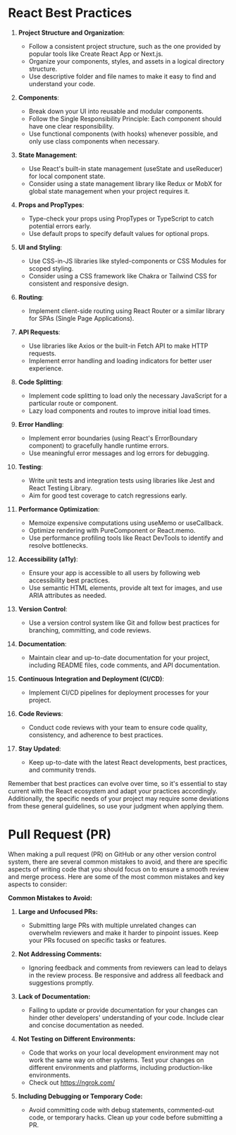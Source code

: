 # React Best Practices

1. **Project Structure and Organization**:

   - Follow a consistent project structure, such as the one provided by popular tools like Create React App or Next.js.
   - Organize your components, styles, and assets in a logical directory structure.
   - Use descriptive folder and file names to make it easy to find and understand your code.

2. **Components**:

   - Break down your UI into reusable and modular components.
   - Follow the Single Responsibility Principle: Each component should have one clear responsibility.
   - Use functional components (with hooks) whenever possible, and only use class components when necessary.

3. **State Management**:

   - Use React's built-in state management (useState and useReducer) for local component state.
   - Consider using a state management library like Redux or MobX for global state management when your project requires it.

4. **Props and PropTypes**:

   - Type-check your props using PropTypes or TypeScript to catch potential errors early.
   - Use default props to specify default values for optional props.

5. **UI and Styling**:

   - Use CSS-in-JS libraries like styled-components or CSS Modules for scoped styling.
   - Consider using a CSS framework like Chakra or Tailwind CSS for consistent and responsive design.

6. **Routing**:

   - Implement client-side routing using React Router or a similar library for SPAs (Single Page Applications).

7. **API Requests**:

   - Use libraries like Axios or the built-in Fetch API to make HTTP requests.
   - Implement error handling and loading indicators for better user experience.

8. **Code Splitting**:

   - Implement code splitting to load only the necessary JavaScript for a particular route or component.
   - Lazy load components and routes to improve initial load times.

9. **Error Handling**:

   - Implement error boundaries (using React's ErrorBoundary component) to gracefully handle runtime errors.
   - Use meaningful error messages and log errors for debugging.

10. **Testing**:

    - Write unit tests and integration tests using libraries like Jest and React Testing Library.
    - Aim for good test coverage to catch regressions early.

11. **Performance Optimization**:

    - Memoize expensive computations using useMemo or useCallback.
    - Optimize rendering with PureComponent or React.memo.
    - Use performance profiling tools like React DevTools to identify and resolve bottlenecks.

12. **Accessibility (a11y)**:

    - Ensure your app is accessible to all users by following web accessibility best practices.
    - Use semantic HTML elements, provide alt text for images, and use ARIA attributes as needed.

13. **Version Control**:

    - Use a version control system like Git and follow best practices for branching, committing, and code reviews.

14. **Documentation**:

    - Maintain clear and up-to-date documentation for your project, including README files, code comments, and API documentation.

15. **Continuous Integration and Deployment (CI/CD)**:

    - Implement CI/CD pipelines for deployment processes for your project.

16. **Code Reviews**:

    - Conduct code reviews with your team to ensure code quality, consistency, and adherence to best practices.

17. **Stay Updated**:
    - Keep up-to-date with the latest React developments, best practices, and community trends.

Remember that best practices can evolve over time, so it's essential to stay current with the React ecosystem and adapt your practices accordingly. Additionally, the specific needs of your project may require some deviations from these general guidelines, so use your judgment when applying them.

# Pull Request (PR)

When making a pull request (PR) on GitHub or any other version control system, there are several common mistakes to avoid, and there are specific aspects of writing code that you should focus on to ensure a smooth review and merge process. Here are some of the most common mistakes and key aspects to consider:

**Common Mistakes to Avoid:**

1. **Large and Unfocused PRs:**

   - Submitting large PRs with multiple unrelated changes can overwhelm reviewers and make it harder to pinpoint issues. Keep your PRs focused on specific tasks or features.

2. **Not Addressing Comments:**

   - Ignoring feedback and comments from reviewers can lead to delays in the review process. Be responsive and address all feedback and suggestions promptly.

3. **Lack of Documentation:**

   - Failing to update or provide documentation for your changes can hinder other developers' understanding of your code. Include clear and concise documentation as needed.

4. **Not Testing on Different Environments:**

   - Code that works on your local development environment may not work the same way on other systems. Test your changes on different environments and platforms, including production-like environments.
   - Check out https://ngrok.com/

5. **Including Debugging or Temporary Code:**
   - Avoid committing code with debug statements, commented-out code, or temporary hacks. Clean up your code before submitting a PR.
